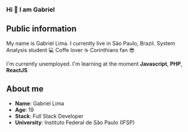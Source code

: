 ### Hi 👋  I am Gabriel

## Public information

My name is Gabriel Lima. I currently live in São Paulo, Brazil. 
System Analysis student 💻   Coffe lover ☕  Corinthians fan 😎

I'm currently unemployed.
I'm learning at the moment **Javascript**, **PHP**, **ReactJS**

## About me

* **Name**: Gabriel Lima
* **Age**: 19
* **Stack**: Full Stack Developer
* **University**: Instituto Federal de São Paulo (IFSP)

